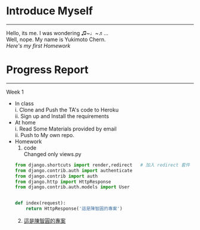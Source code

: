 # Introduce Myself
---
Hello, its me. I was wondering ♫~♩~♬...  
Well, nope. My name is Yukimoto Chern.  
*Here's my first Homework*

# Progress Report
---
Week 1
  * In class  
    i.  Clone and Push the TA's code to Heroku  
    ii. Sign up and Install the requirements  
  * At home  
    i.  Read Some Materials provided by email  
    ii. Push to My own repo.  
  * Homework
    1. code  
    Changed only views.py
    ```python
    from django.shortcuts import render,redirect   # 加入 redirect 套件
    from django.contrib.auth import authenticate
    from django.contrib import auth
    from django.http import HttpResponse
    from django.contrib.auth.models import User


    def index(request):
	    return HttpResponse('這是陳智圓的專案')
    ```
    2. [這是陳智圓的專案](https://weihelloworldtest2.herokuapp.com/)
